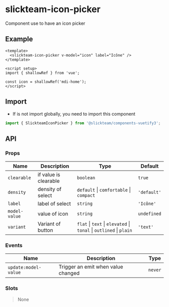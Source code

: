 # slickteam-icon-picker

Component use to have an icon picker

## Example

```vue
<template>
  <slickteam-icon-picker v-model="icon" label="Icône" />
</template>

<script setup>
import { shallowRef } from 'vue';

const icon = shallowRef('mdi-home');
</script>
```

## Import

- If is not import globally, you need to import this component

```js
import { SlickteamIconPicker } from '@slickteam/components-vuetify3';
```

## API

### Props

| Name          | Description           | Type                                                               | Default     |
| ------------- | --------------------- | ------------------------------------------------------------------ | ----------- |
| `clearable`   | if value is clearable | `boolean`                                                          | `true`      |
| `density`     | density of select     | `default` \| `comfortable` \| `compact`                            | `'default'` |
| `label`       | label of select       | `string`                                                           | `'Icône'`   |
| `model-value` | value of icon         | `string`                                                           | `undefined` |
| `variant`     | Variant of button     | `flat` \| `text` \| `elevated` \| `tonal` \| `outlined` \| `plain` | `'text'`    |

### Events

| Name                 | Description                        | Type    |
| -------------------- | ---------------------------------- | ------- |
| `update:model-value` | Trigger an emit when value changed | `never` |

### Slots

> None
